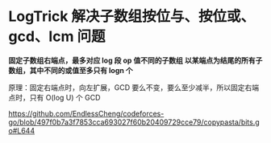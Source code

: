 # LogTrick 解决子数组按位与、按位或、gcd、lcm 问题

**固定子数组右端点，最多对应 log 段 op 值不同的子数组**
**以某端点为结尾的所有子数组，其中不同的或值至多只有 logn 个**

原理：固定右端点时，向左扩展，GCD 要么不变，要么至少减半，所以固定右端点时，只有 O(log U) 个 GCD

https://github.com/EndlessCheng/codeforces-go/blob/497f0b7a3f7853cca693027f60b20409729cce79/copypasta/bits.go#L644
